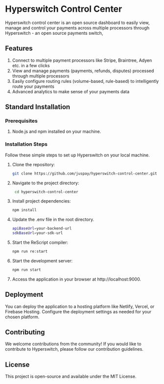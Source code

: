 # Hyperswitch Control Center

Hyperswitch control center is an open source dashboard to easily view, manage and control your payments across multiple processors through Hyperswitch - an open source payments switch,

## Features

1. Connect to multiple payment processors like Stripe, Braintree, Adyen etc. in a few clicks
2. View and manage payments (payments, refunds, disputes) processed through multiple processors
3. Easily configure routing rules (volume-based, rule-based) to intelligently route your payments
4. Advanced analytics to make sense of your payments data


## Standard Installation

### Prerequisites

1. Node.js and npm installed on your machine.

### Installation Steps

Follow these simple steps to set up Hyperswitch on your local machine.

1. Clone the repository:

   ```bash
   git clone https://github.com/juspay/hyperswitch-control-center.git
   ```

2. Navigate to the project directory:

   ```bash
    cd hyperswitch-control-center
   ```

3. Install project dependencies:

    ```bash
    npm install
    ```

4. Update the .env file in the root directory.

    ```bash
    apiBaseUrl=your-backend-url
    sdkBaseUrl=your-sdk-url
    ```

5. Start the ReScript compiler:
    ```bash
    npm run re:start
    ```

6. Start the development server:

    ```bash
    npm run start
    ```

6. Access the application in your browser at http://localhost:9000.

## Deployment

You can deploy the application to a hosting platform like Netlify, Vercel, or Firebase Hosting. Configure the deployment settings as needed for your chosen platform.

## Contributing
We welcome contributions from the community! If you would like to contribute to Hyperswitch, please follow our contribution guidelines.

## License

This project is open-source and available under the MIT License.
